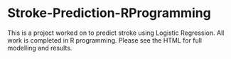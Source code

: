 # Stroke-Prediction-RProgramming
This is a project worked on to predict stroke using Logistic Regression. All work is completed in R programming. Please see the HTML for full modelling and results.
